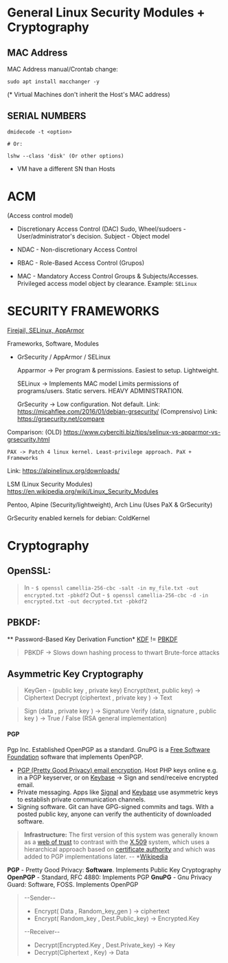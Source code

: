 # General Linux Security Modules + Cryptography

## MAC Address

MAC Address manual/Crontab change:

```
sudo apt install macchanger -y
```

(* Virtual Machines don't inherit the Host's MAC address)

## SERIAL NUMBERS

```
dmidecode -t <option>

# Or:

lshw --class 'disk' (Or other options)
```

- VM have a different SN than Hosts

# ACM
(Access control model)
- Discretionary Access Control (DAC)
Sudo, Wheel/sudoers - User/administrator's decision. Subject - Object model

- NDAC - Non-discretionary Access Control
- RBAC - Role-Based Access Control (Grupos)

- MAC - Mandatory Access Control 
Groups & Subjects/Accesses. Privileged access model object by clearance. Example: `SELinux`

# SECURITY FRAMEWORKS

[Firejail, SELinux, AppArmor](https://www.youtube.com/watch?v=JFjXvIwAeVI&t=23s)


Frameworks, Software, Modules

- GrSecurity / AppArmor / SELinux

	Apparmor -> Per program & permissions.
Easiest to setup. Lightweight. 

	SELinux -> Implements MAC model
Limits permissions of programs/users. Static servers. HEAVY ADMINISTRATION.

	GrSecurity -> Low configuration. Not default. 
Link: https://micahflee.com/2016/01/debian-grsecurity/ (Comprensivo)
Link: https://grsecurity.net/compare

Comparison: (OLD) https://www.cyberciti.biz/tips/selinux-vs-apparmor-vs-grsecurity.html

	PAX -> Patch 4 linux kernel. Least-privilege approach. PaX + Frameworks
Link: https://alpinelinux.org/downloads/

LSM (Linux Security Modules)
https://en.wikipedia.org/wiki/Linux_Security_Modules

Pentoo, Alpine (Security/lightweight), Arch Linu (Uses PaX & GrSecurity)

GrSecurity enabled kernels for debian: ColdKernel

# Cryptography
	
## OpenSSL:
	
> In - `$ openssl camellia-256-cbc -salt -in my_file.txt -out encrypted.txt -pbkdf2`
> Out - `$ openssl camellia-256-cbc -d -in encrypted.txt -out decrypted.txt -pbkdf2`
	
## PBKDF: 
\** Password-Based Key Derivation Function*
[KDF](https://en.wikipedia.org/wiki/Key_derivation_function) != [PBKDF](https://en.wikipedia.org/wiki/PBKDF2)
	
> PBKDF -> Slows down hashing process to thwart Brute-force attacks
	
## Asymmetric Key Cryptography
	
> KeyGen - (public key , private key)
> Encrypt(text, public key) -> Ciphertext
> Decrypt (ciphertext , private key ) -> Text

> Sign (data , private key ) -> Signature
> Verify (data, signature , public key ) -> True / False
(RSA general implementation)

#### PGP

Pgp Inc. Established OpenPGP as a standard. GnuPG is a [Free Software Foundation](https://www.fsf.org/) software that implements OpenPGP.

-   [PGP (Pretty Good Privacy) email encryption](https://en.wikipedia.org/wiki/Pretty_Good_Privacy). Host PHP keys online e.g. in a PGP keyserver, or on [Keybase](https://keybase.io/) -> Sign and send/receive encrypted email.
-   Private messaging. Apps like [Signal](https://signal.org/) and [Keybase](https://keybase.io/) use asymmetric keys to establish private communication channels.
-   Signing software. Git can have GPG-signed commits and tags. With a posted public key, anyone can verify the authenticity of downloaded software.

> **Infrastructure:** 
> The first version of this system was generally known as a [web of trust](https://en.wikipedia.org/wiki/Web_of_trust "Web of trust") to contrast with the [X.509](https://en.wikipedia.org/wiki/X.509 "X.509") system, which uses a hierarchical approach based on [certificate authority](https://en.wikipedia.org/wiki/Certificate_authority "Certificate authority") and which was added to PGP implementations later. -- \*[Wikipedia](https://en.wikipedia.org/wiki/Pretty_Good_Privacy)

**PGP** - Pretty Good Privacy: **Software**. Implements Public Key Cryptography
**OpenPGP** - Standard, RFC 4880: Implements PGP
**GnuPG** - Gnu Privacy Guard: Software, FOSS. Implements OpenPGP

> --Sender--
> - Encrypt( Data , Random_key_gen ) -> ciphertext
> - Encrypt( Random_key , Dest.Public_key) -> Encrypted.Key
>
> --Receiver--
> - Decrypt(Encrypted.Key , Dest.Private_key) -> Key
> - Decrypt(Ciphertext , Key) -> Data
>



